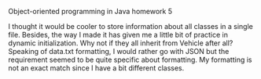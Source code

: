 Object-oriented programming in Java homework 5

I thought it would be cooler to store information about all classes in a single file. Besides, the way I made it has given me a little bit of practice in dynamic initialization. Why not if they all inherit from Vehicle after all? Speaking of data.txt formatting, I would rather go with JSON but the requirement seemed to be quite specific about formatting. My formatting is not an exact match since I have a bit different classes.